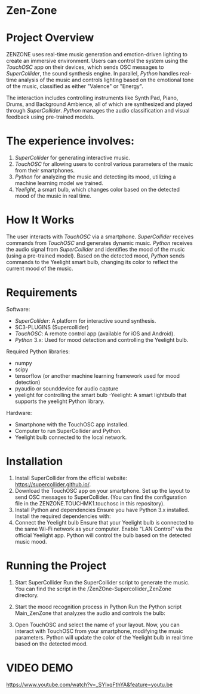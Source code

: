# Zen-Zone
# Project Overview

ZENZONE uses real-time music generation and emotion-driven lighting to create an immersive environment. Users can control the system using the _TouchOSC_ app on their devices, which sends OSC messages to _SuperCollider_, the sound synthesis engine. In parallel, _Python_ handles real-time analysis of the music and controls lighting based on the emotional tone of the music, classified as either "Valence" or "Energy".

The interaction includes controlling instruments like Synth Pad, Piano, Drums, and Background Ambience, all of which are synthesized and played through _SuperCollider_. _Python_ manages the audio classification and visual feedback using pre-trained models.


# The experience involves:
1. _SuperCollider_ for generating interactive music.
2. _TouchOSC_ for allowing users to control various parameters of the music from their smartphones.
3. _Python_ for analyzing the music and detecting its mood, utilizing a machine learning model we trained.
4. _Yeelight_, a smart bulb, which changes color based on the detected mood of the music in real time.
# How It Works
The user interacts with _TouchOSC_ via a smartphone.
_SuperCollider_ receives commands from _TouchOSC_ and generates dynamic music.
_Python_ receives the audio signal from _SuperCollider_ and identifies the mood of the music (using a pre-trained model).
Based on the detected mood, _Python_ sends commands to the Yeelight smart bulb, changing its color to reflect the current mood of the music.
# Requirements
Software:
- _SuperCollider_: A platform for interactive sound synthesis.
- SC3-PLUGINS (Supercollider)
- _TouchOSC_: A remote control app (available for iOS and Android).
- _Python_ 3.x: Used for mood detection and controlling the Yeelight bulb.
  
Required Python libraries:
- numpy
- scipy
- tensorflow (or another machine learning framework used for mood detection)
- pyaudio or sounddevice for audio capture
- yeelight for controlling the smart bulb
-Yeelight: A smart lightbulb that supports the yeelight Python library.

Hardware:
- Smartphone with the TouchOSC app installed.
- Computer to run SuperCollider and Python.
- Yeelight bulb connected to the local network.

# Installation
1. Install SuperCollider from the official website: https://supercollider.github.io/.
3. Download the TouchOSC app on your smartphone.
Set up the layout to send OSC messages to SuperCollider. (You can find the configuration file in the ZENZONE.TOUCHMK1.touchosc in this repository).
4. Install Python and dependencies
Ensure you have Python 3.x installed. Install the required dependencies with:
5. Connect the Yeelight bulb
Ensure that your Yeelight bulb is connected to the same Wi-Fi network as your computer. Enable "LAN Control" via the official Yeelight app. Python will control the bulb based on the detected music mood.

# Running the Project
1. Start SuperCollider
Run the SuperCollider script to generate the music. You can find the script in the /ZenZOne-Supercollider_ZenZone directory.

2. Start the mood recognition process in Python
Run the Python script Main_ZenZone that analyzes the audio and controls the bulb:

3. Open TouchOSC and select the name of your layout.
Now, you can interact with TouchOSC from your smartphone, modifying the music parameters. Python will update the color of the Yeelight bulb in real time based on the detected mood.


# VIDEO DEMO
https://www.youtube.com/watch?v=_SYIxqFthYA&feature=youtu.be
